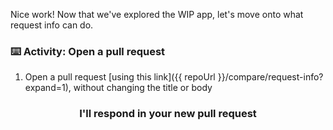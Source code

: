 Nice work! Now that we've explored the WIP app, let's move onto what request info can do.

### :keyboard: Activity: Open a pull request
1. Open a pull request [using this link]({{ repoUrl }}/compare/request-info?expand=1), without changing the title or body


<h3 align="center">I'll respond in your new pull request</a></h3>
